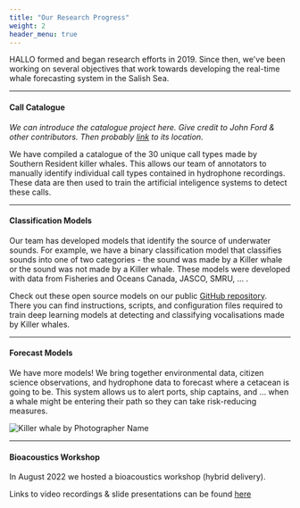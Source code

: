```yaml
---
title: "Our Research Progress"
weight: 2
header_menu: true
---
```


HALLO formed and began research efforts in 2019. Since then, we've been working on several objectives that work towards developing the real-time whale forecasting system in the Salish Sea.

---

#### Call Catalogue

*We can introduce the catalogue project here. Give credit to John Ford & other contributors. 
Then probably [link](/catalogue) to its location.* 

We have compiled a catalogue of the 30 unique call types made by Southern Resident killer whales. This allows our team of annotators to manually identify individual call types contained in hydrophone recordings. These data are then used to train the artificial inteligence systems to detect these calls. 

---

#### Classification Models 

Our team has developed models that identify the source of underwater sounds. For example, we have a binary classification model that classifies sounds into one of two categories - the sound was made by a Killer whale or the sound was not made by a Killer whale. These models were developed with data from Fisheries and Oceans Canada, JASCO, SMRU, ... . 
 
Check out these open source models on our public [GitHub repository](https://github.com/coastal-science/HALLO-models). There you can find instructions, scripts, and configuration files required to train deep learning models at detecting and classifying vocalisations made by Killer whales.

---

#### Forecast Models

We have more models! We bring together environmental data, citizen science observations, and hydrophone data to forecast where a cetacean is going to be. This system allows us to alert ports, ship captains, and ... when a whale might be entering their path so they can take risk-reducing measures.

![Killer whale by Photographer Name](../images/credit&cropped_rainblow_whale.JPG)

---

#### Bioacoustics Workshop

In August 2022 we hosted a bioacoustics workshop (hybrid delivery). 

Links to video recordings & slide presentations can be found [here](SFU-HALLO-Bioacoustics-workshop-2022.html)
